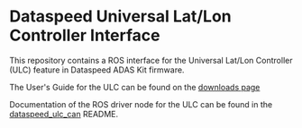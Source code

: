 # Dataspeed Universal Lat/Lon Controller Interface
This repository contains a ROS interface for the Universal Lat/Lon Controller (ULC) feature in Dataspeed ADAS Kit firmware.

The User's Guide for the ULC can be found on the [downloads page](https://bitbucket.org/DataspeedInc/dataspeed_ulc_ros/downloads)

Documentation of the ROS driver node for the ULC can be found in the [dataspeed_ulc_can](dataspeed_ulc_can/README.md) README.